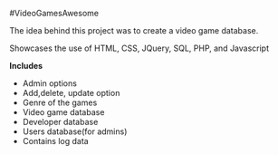 #VideoGamesAwesome

<p>The idea behind this project was to create a video game database.</p>
<p>Showcases the use of HTML, CSS, JQuery, SQL, PHP, and Javascript</p>

<b>Includes</b>
* Admin options
* Add,delete, update option
* Genre of the games
* Video game database
* Developer database
* Users database(for admins)
* Contains log data
